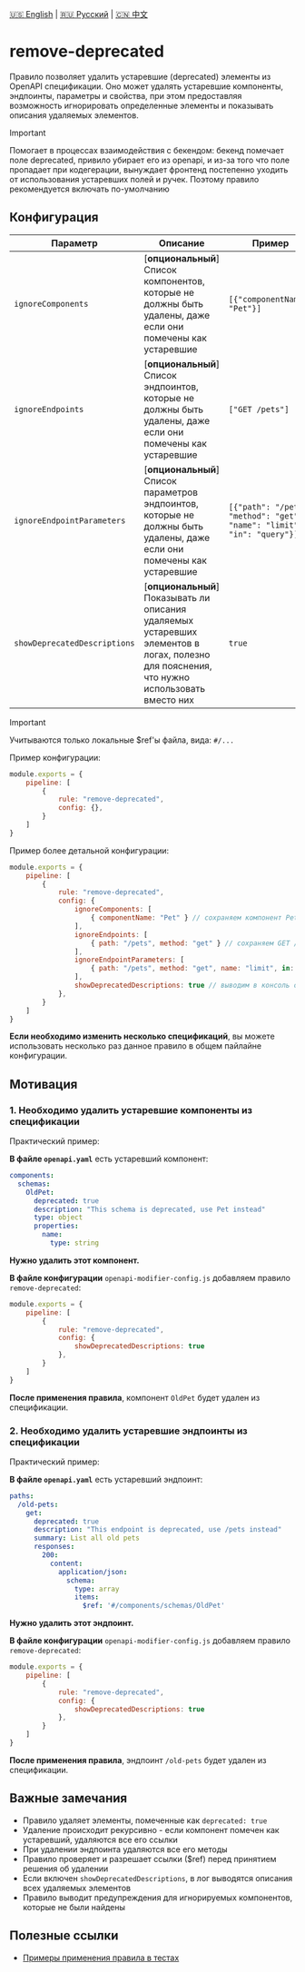 [🇺🇸 English](./README.md) | [🇷🇺 Русский](./README-ru.md)  | [🇨🇳 中文](./README-zh.md)

# remove-deprecated

Правило позволяет удалить устаревшие (deprecated) элементы из OpenAPI спецификации. Оно может удалять устаревшие компоненты, эндпоинты, параметры и свойства, при этом предоставляя возможность игнорировать определенные элементы и показывать описания удаляемых элементов.

> [!IMPORTANT]  
> Помогает в процессах взаимодействия с бекендом: бекенд помечает поле deprecated, привило убирает его из openapi, и из-за того что поле пропадает при кодегерации, вынуждает фронтенд постепенно уходить от использования устаревших полей и ручек.
> Поэтому правило рекомендуется включать по-умолчанию

## Конфигурация

| Параметр | Описание                                                                                                                | Пример | Типизация | Дефолтное |
|----------|-------------------------------------------------------------------------------------------------------------------------|---------|-----------|-----------|
| `ignoreComponents` | [**опциональный**] Список компонентов, которые не должны быть удалены, даже если они помечены как устаревшие            | `[{"componentName": "Pet"}]` | `Array<{ componentName: string }>` | `[]` |
| `ignoreEndpoints` | [**опциональный**] Список эндпоинтов, которые не должны быть удалены, даже если они помечены как устаревшие             | `["GET /pets"]` | `Array<string \ { path: string; method: string }>` | `[]` |
| `ignoreEndpointParameters` | [**опциональный**] Список параметров эндпоинтов, которые не должны быть удалены, даже если они помечены как устаревшие  | `[{"path": "/pets", "method": "get", "name": "limit", "in": "query"}]` | `Array<{ path: string; method: string; name: string; in: "query" \ "path" \ "header" \ "cookie" }>` | `[]` |
| `showDeprecatedDescriptions` | [**опциональный**] Показывать ли описания удаляемых устаревших элементов в логах, полезно для пояснения, что нужно использовать вместо них | `true` | `boolean` | `false` |

> [!IMPORTANT]  
> Учитываются только локальные $ref'ы файла, вида: `#/...`

Пример конфигурации:

```js
module.exports = {
    pipeline: [
        {
            rule: "remove-deprecated",
            config: {},
        }
    ]
}
```

Пример более детальной конфигурации:

```js
module.exports = {
    pipeline: [
        {
            rule: "remove-deprecated",
            config: {
                ignoreComponents: [
                    { componentName: "Pet" } // сохраняем компонент Pet даже если он помечен как устаревший
                ],
                ignoreEndpoints: [
                    { path: "/pets", method: "get" } // сохраняем GET /pets даже если он помечен как устаревший
                ],
                ignoreEndpointParameters: [
                    { path: "/pets", method: "get", name: "limit", in: "query" } // сохраняем параметр limit в GET /pets даже если он помечен как устаревший
                ],
                showDeprecatedDescriptions: true // выводим в консоль описания удаленных устаревших элементов
            },
        }
    ]
}
```

**Если необходимо изменить несколько спецификаций**, вы можете использовать несколько раз данное правило в общем пайлайне конфигурации.

## Мотивация

<a name="custom_anchor_motivation_1"></a>
### 1. Необходимо удалить устаревшие компоненты из спецификации

Практический пример:

**В файле `openapi.yaml`** есть устаревший компонент:

```yaml
components:
  schemas:
    OldPet:
      deprecated: true
      description: "This schema is deprecated, use Pet instead"
      type: object
      properties:
        name:
          type: string
```

**Нужно удалить этот компонент.**

**В файле конфигурации** `openapi-modifier-config.js` добавляем правило `remove-deprecated`:

```js
module.exports = {
    pipeline: [
        {
            rule: "remove-deprecated",
            config: {
                showDeprecatedDescriptions: true
            },
        }
    ]
}
```

**После применения правила**, компонент `OldPet` будет удален из спецификации.

<a name="custom_anchor_motivation_2"></a>
### 2. Необходимо удалить устаревшие эндпоинты из спецификации

Практический пример:

**В файле `openapi.yaml`** есть устаревший эндпоинт:

```yaml
paths:
  /old-pets:
    get:
      deprecated: true
      description: "This endpoint is deprecated, use /pets instead"
      summary: List all old pets
      responses:
        200:
          content:
            application/json:
              schema:
                type: array
                items:
                  $ref: '#/components/schemas/OldPet'
```

**Нужно удалить этот эндпоинт.**

**В файле конфигурации** `openapi-modifier-config.js` добавляем правило `remove-deprecated`:

```js
module.exports = {
    pipeline: [
        {
            rule: "remove-deprecated",
            config: {
                showDeprecatedDescriptions: true
            },
        }
    ]
}
```

**После применения правила**, эндпоинт `/old-pets` будет удален из спецификации.

## Важные замечания

- Правило удаляет элементы, помеченные как `deprecated: true`
- Удаление происходит рекурсивно - если компонент помечен как устаревший, удаляются все его ссылки
- При удалении эндпоинта удаляются все его методы
- Правило проверяет и разрешает ссылки ($ref) перед принятием решения об удалении
- Если включен `showDeprecatedDescriptions`, в лог выводятся описания всех удаляемых элементов
- Правило выводит предупреждения для игнорируемых компонентов, которые не были найдены

## Полезные ссылки

- [Примеры применения правила в тестах](./index.test.ts)  
